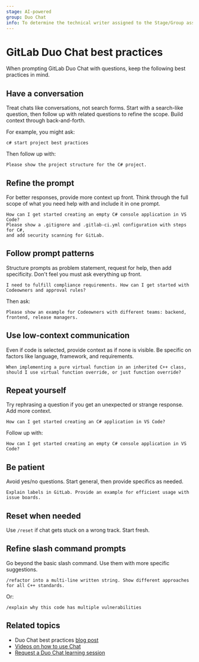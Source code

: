 ```yaml
---
stage: AI-powered
group: Duo Chat
info: To determine the technical writer assigned to the Stage/Group associated with this page, see https://handbook.gitlab.com/handbook/product/ux/technical-writing/#assignments
---
```


# GitLab Duo Chat best practices

When prompting GitLab Duo Chat with questions, keep the following best practices in mind.

## Have a conversation

Treat chats like conversations, not search forms. Start with a search-like question,
then follow up with related questions to refine the scope. Build context through back-and-forth.

For example, you might ask:

```plaintext
c# start project best practices
```

Then follow up with:

```plaintext
Please show the project structure for the C# project.
```

## Refine the prompt

For better responses, provide more context up front.
Think through the full scope of what you need help with and include it in one prompt.

```plaintext
How can I get started creating an empty C# console application in VS Code?
Please show a .gitignore and .gitlab-ci.yml configuration with steps for C#,
and add security scanning for GitLab.
```

## Follow prompt patterns

Structure prompts as problem statement, request for help, then add specificity.
Don't feel you must ask everything up front.

```plaintext
I need to fulfill compliance requirements. How can I get started with Codeowners and approval rules?
```

Then ask:

```plaintext
Please show an example for Codeowners with different teams: backend, frontend, release managers.
```

## Use low-context communication

Even if code is selected, provide context as if none is visible.
Be specific on factors like language, framework, and requirements.

```plaintext
When implementing a pure virtual function in an inherited C++ class,
should I use virtual function override, or just function override?
```

## Repeat yourself

Try rephrasing a question if you get an unexpected or strange response. Add more context.

```plaintext
How can I get started creating an C# application in VS Code?
```

Follow up with:

```plaintext
How can I get started creating an empty C# console application in VS Code?
```

## Be patient

Avoid yes/no questions. Start general, then provide specifics as needed.

```plaintext
Explain labels in GitLab. Provide an example for efficient usage with issue boards.
```

## Reset when needed

Use `/reset` if chat gets stuck on a wrong track. Start fresh.

## Refine slash command prompts

Go beyond the basic slash command. Use them with more specific suggestions.

```plaintext
/refactor into a multi-line written string. Show different approaches for all C++ standards.
```

Or:

```plaintext
/explain why this code has multiple vulnerabilities
```

## Related topics

- Duo Chat best practices [blog post](https://about.gitlab.com/blog/2024/04/02/10-best-practices-for-using-ai-powered-gitlab-duo-chat/)
- [Videos on how to use Chat](https://www.youtube.com/playlist?list=PL05JrBw4t0Kp5uj_JgQiSvHw1jQu0mSVZ)
- [Request a Duo Chat learning session](https://gitlab.com/groups/gitlab-com/marketing/developer-relations/-/epics/476)

